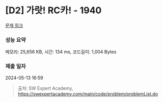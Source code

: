 # [D2] 가랏! RC카! - 1940 

[문제 링크](https://swexpertacademy.com/main/code/problem/problemDetail.do?contestProbId=AV5PjMgaALgDFAUq) 

### 성능 요약

메모리: 25,656 KB, 시간: 134 ms, 코드길이: 1,004 Bytes

### 제출 일자

2024-05-13 16:59



> 출처: SW Expert Academy, https://swexpertacademy.com/main/code/problem/problemList.do